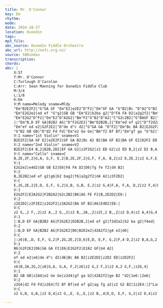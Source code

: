 ```yaml
---
title: Mr. O'Connor
key: Em
rhythm: 
mode:
date: 2016-10-27
location: Dunedin
tags:
mp3_file:
abc_source: Dunedin Fiddle Orchestra
abc_url: http://nefc.org.nz/
source: 50Dundas
transcription:
chords: 
abc: |
    X:57
    T:Mr. O'Connor
    C:Turlough O'Carolan
    C:Arr: Sean Manning for Dunedin Fiddle Club
    M:3/4
    L:1/8
    K:Em
    V:M name=Melody sname=Mldy
    "Em"B2E2F2|"G"GA GF "Em"E2|e2E2"D"F2|"Em"GF GA "G"B2|Bc "D"A2"G"B2|BA GF"Em" B2|"G"BA GF "Em"E2|"D"D2F2 ED|
    "Em"E2G2e2|ed ef "G"g2|GB GB "Em"E2|b2ba g2|"D"FA FA D2|a2g2f2|"Bm"fg fe f2|d4B2|
    "Em"E2G2"D"F2|"Em"E2"D"A2G2|"Bm"F2"G"B2"D"A2|"C"G2c2B2|"G"BAGF B2|"D"AG FE F2|"Em"B,2E2"D"D2|"Em"E6:|
    |:"Em"B,D EF GA|B2B2 AG|"D"F2G2E2|"Bm"D2B2B,2|"Em"ed ef g2|"D"f2d2a2|"G"b2 ba g2|"D"f4 ed|
    "Em"ef ed e2|G2F2E2|"D"de d^c d2|"G"GA GA "D"F2|"Em"Bc BA B2|E2G2F2|E2"D"A2 GF|"G"G4 A2|
    "G"B2 GB GB|"D"d2 Fd Fd|"Em"e2 Ge Ge|"Bm"f2 Bf Bf|"Em"gf ga "G"b2|"D"ag fg a2|"Em"ge B2 "Bmaj"^d2|1"Emaj"e6:|2e6|
    V:1 name="1st Violin" sname=V1
    B2E2F2|GA GF E2|e2E2F2|GF GA B2|Bc A2 B2|BA GF B2|BA GF E2|D2F2 ED|
    V:2 name="2nd Violin" sname=V2
    B2E2F2|E4 B,2|B2B,2D2|EF GA G2|z2F2G2|z2 ED G2|z2 ED B,2|z2 D2 B,A,|
    V:C name="Cello" sname=C
    B,2E,2F,2|G,A, G,F, E,2|B,2E,2F,2|G,F, F,A, B,2|z2 D,2E,2|z2 G,F,E,2|z2 G,2 E,2|D,6|
    V:1
    E2G2e2|e4d2|GB GB E2|E6|FA FA D2|D6|fg fe f2|d4 B2|
    V:2
    B,2E2B2|ed ef g2|g6|b2 bag2|f6|a2g2f2|d4 A2|z2F2D2|
    V:C
    E,2G,2E,2|E,D, E,F, G,2|G,B, G,B, E,2|z2 G,4|F,A, F,A, D,2|z2 F,4|F,G, F,G, F,2|z2 D,2 B,,2|
    V:1
    E2G2F2|E2A2G2|F2B2A2|G2c2B2|B6|AG FE F2|B,2E2D2|E6:|
    V:2
    z2E2D2|z2F2E2|z2G2F2|z2A2G2|BA GF B2|A6|E4D2|E6:|
    V:C
    z2 G,,2 F,,2|z2 A,,2 G,,2|z2 B,,2A,,2|z2C,2 B,,2|z2 D,4|z2 A,4|G,4 F,2|E,6:|
    V:1
    |:B,D EF GA|B2B2 AG|F2G2E2|D2B2B,2|ed ef g2|f2d2a2|b2 ba g2|f4ed|
    V:2
    |:B,D EF GA|B2B2 AG|F2G2E2|D6|B2E2e2|d2A2f2|g4 e2|d6|
    V:C
    |:z6|B,,D, E,F, G,2|F,2G,2E,2|D,6|E,D, E,F, G,2|F,4 D,2|z2 B,A,G,2|A,6|
    V:1
    B6|G2F2E2|D6|GA GA F2|E6|E2G2F2|E2A2 GF|G4 A2|
    V:2
    ef ed e2|e6|de d^c d2|d6|Bc BA B2|z2E2D2|z2D2 ED|z2D2F2|
    V:C
    z6|B,2A,2G,2|z6|G,A, G,A, F,2|z6|z2 G,2 F,2|z2 A,2 G,F,|z2G,4|
    V:1
    B2 GB GB|z2A4|e2 Ge Ge|z2d4|gf ga b2|d2A2f2|ge B2 ^d2|1e6:|2e6|
    V:2
    z2G4|d2 Fd Fd|z2E4|f2 Bf Bf|ed ef g2|ag fg a2|z2 G2 B2|1z2E4:|2"Last Time"^G6|
    V:C
    z2 G,B, G,B,|z2 D,4|z2 G,,E, G,,E,|z2 B,,4|E,D, E,F, G,2|z2 D,4|z2 E,2 F,2|1E,6:|2E,6|

---
```



